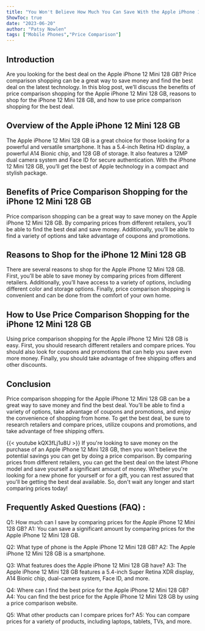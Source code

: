 ```yaml
---
title: "You Won't Believe How Much You Can Save With the Apple iPhone 12 Mini 128 GB Price Comparison!"
ShowToc: true 
date: "2023-06-20"
author: "Patsy Nowlen" 
tags: ["Mobile Phones","Price Comparison"]
---
```

## Introduction
Are you looking for the best deal on the Apple iPhone 12 Mini 128 GB? Price comparison shopping can be a great way to save money and find the best deal on the latest technology. In this blog post, we’ll discuss the benefits of price comparison shopping for the Apple iPhone 12 Mini 128 GB, reasons to shop for the iPhone 12 Mini 128 GB, and how to use price comparison shopping for the best deal. 

## Overview of the Apple iPhone 12 Mini 128 GB
The Apple iPhone 12 Mini 128 GB is a great choice for those looking for a powerful and versatile smartphone. It has a 5.4-inch Retina HD display, a powerful A14 Bionic chip, and 128 GB of storage. It also features a 12MP dual camera system and Face ID for secure authentication. With the iPhone 12 Mini 128 GB, you’ll get the best of Apple technology in a compact and stylish package.

## Benefits of Price Comparison Shopping for the iPhone 12 Mini 128 GB
Price comparison shopping can be a great way to save money on the Apple iPhone 12 Mini 128 GB. By comparing prices from different retailers, you’ll be able to find the best deal and save money. Additionally, you’ll be able to find a variety of options and take advantage of coupons and promotions.

## Reasons to Shop for the iPhone 12 Mini 128 GB
There are several reasons to shop for the Apple iPhone 12 Mini 128 GB. First, you’ll be able to save money by comparing prices from different retailers. Additionally, you’ll have access to a variety of options, including different color and storage options. Finally, price comparison shopping is convenient and can be done from the comfort of your own home.

## How to Use Price Comparison Shopping for the iPhone 12 Mini 128 GB
Using price comparison shopping for the Apple iPhone 12 Mini 128 GB is easy. First, you should research different retailers and compare prices. You should also look for coupons and promotions that can help you save even more money. Finally, you should take advantage of free shipping offers and other discounts.

## Conclusion
Price comparison shopping for the Apple iPhone 12 Mini 128 GB can be a great way to save money and find the best deal. You’ll be able to find a variety of options, take advantage of coupons and promotions, and enjoy the convenience of shopping from home. To get the best deal, be sure to research retailers and compare prices, utilize coupons and promotions, and take advantage of free shipping offers.

{{< youtube kQX3fLj1u8U >}} 
If you're looking to save money on the purchase of an Apple iPhone 12 Mini 128 GB, then you won't believe the potential savings you can get by doing a price comparison. By comparing prices from different retailers, you can get the best deal on the latest iPhone model and save yourself a significant amount of money. Whether you're looking for a new phone for yourself or for a gift, you can rest assured that you'll be getting the best deal available. So, don't wait any longer and start comparing prices today!

## Frequently Asked Questions (FAQ) :
Q1: How much can I save by comparing prices for the Apple iPhone 12 Mini 128 GB?
A1: You can save a significant amount by comparing prices for the Apple iPhone 12 Mini 128 GB.

Q2: What type of phone is the Apple iPhone 12 Mini 128 GB?
A2: The Apple iPhone 12 Mini 128 GB is a smartphone.

Q3: What features does the Apple iPhone 12 Mini 128 GB have?
A3: The Apple iPhone 12 Mini 128 GB features a 5.4-inch Super Retina XDR display, A14 Bionic chip, dual-camera system, Face ID, and more.

Q4: Where can I find the best price for the Apple iPhone 12 Mini 128 GB?
A4: You can find the best price for the Apple iPhone 12 Mini 128 GB by using a price comparison website.

Q5: What other products can I compare prices for?
A5: You can compare prices for a variety of products, including laptops, tablets, TVs, and more.


